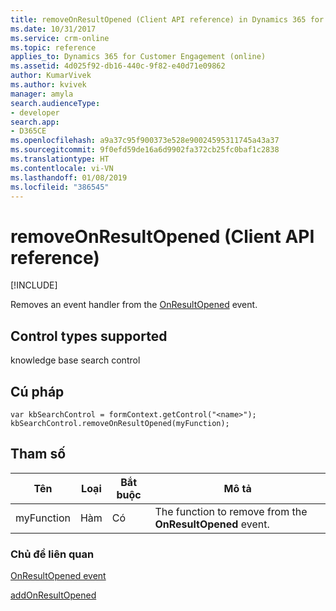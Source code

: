 ```yaml
---
title: removeOnResultOpened (Client API reference) in Dynamics 365 for Customer Engagement| MicrosoftDocs
ms.date: 10/31/2017
ms.service: crm-online
ms.topic: reference
applies_to: Dynamics 365 for Customer Engagement (online)
ms.assetid: 4d025f92-db16-440c-9f82-e40d71e09862
author: KumarVivek
ms.author: kvivek
manager: amyla
search.audienceType:
- developer
search.app:
- D365CE
ms.openlocfilehash: a9a37c95f900373e528e90024595311745a43a37
ms.sourcegitcommit: 9f0efd59de16a6d9902fa372cb25fc0baf1c2838
ms.translationtype: HT
ms.contentlocale: vi-VN
ms.lasthandoff: 01/08/2019
ms.locfileid: "386545"
---
```

# <a name="removeonresultopened-client-api-reference"></a>removeOnResultOpened (Client API reference)

[!INCLUDE[](../../../../includes/cc_applies_to_update_9_0_0.md)]

Removes an event handler from the [OnResultOpened](../events/onresultopened.md) event. 

## <a name="control-types-supported"></a>Control types supported

knowledge base search control

## <a name="syntax"></a>Cú pháp

```
var kbSearchControl = formContext.getControl("<name>");
kbSearchControl.removeOnResultOpened(myFunction);
```

## <a name="parameters"></a>Tham số

|Tên | Loại | Bắt buộc | Mô tả|
|--|--|--|--|
|myFunction |Hàm |Có|The function to remove from the **OnResultOpened** event.|

### <a name="related-topics"></a>Chủ đề liên quan

[OnResultOpened event](../events/onresultopened.md)

[addOnResultOpened](addOnResultOpened.md) 


